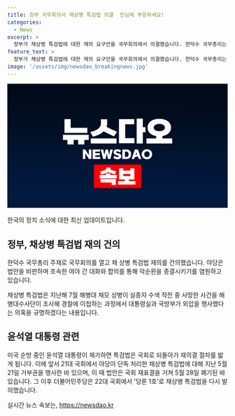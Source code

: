 ```yaml
---
title: 정부 국무회의서 채상병 특검법 의결  민심에 부응하세요!
categories:
  - News
excerpt: >
  정부가 채상병 특검법에 대한 재의 요구안을 국무회의에서 의결했습니다. 한덕수 국무총리는 해당 법안을 위헌적이라며 비판했고, 윤석열 대통령이 재가 악순환이 종결되기를 기원하며 특검법이 국회로 돌아가 재의결 절차를 밟게 될 것입니다. 특검법은 해병대 채모 상병의 사망 사건을 조사하고 외압 의혹을 규명하는 내용입니다. 야당이 단독 처리한 법안에 대한 거부권을 행사한 윤 대통령은 이를 재가하면서 법안이 폐기된 바 있습니다.
feature_text: >
  정부가 채상병 특검법에 대한 재의 요구안을 국무회의에서 의결했습니다. 한덕수 국무총리는 해당 법안을 위헌적이라며 비판했고, 윤석열 대통령이 재가 악순환이 종결되기를 기원하며 특검법이 국회로 돌아가 재의결 절차를 밟게 될 것입니다. 특검법은 해병대 채모 상병의 사망 사건을 조사하고 외압 의혹을 규명하는 내용입니다. 야당이 단독 처리한 법안에 대한 거부권을 행사한 윤 대통령은 이를 재가하면서 법안이 폐기된 바 있습니다.
image: '/assets/img/newsdao_breakingnews.jpg'
---
```


<p><img src="/assets/img/newsdao_breakingnews.jpg" alt="koreaapp 속보" /></p>

<p>한국의 정치 소식에 대한 최신 업데이트입니다.</p>

<h2 data-ke-size="size26">정부, 채상병 특검법 재의 건의</h2>

<p>한덕수 국무총리 주재로 국무회의를 열고 채 상병 특검법 재의를 건의했습니다. 야당은 법안을 비판하며 조속한 여야 간 대화와 합의를 통해 악순환을 종결시키기를 염원하고 있습니다.</p>

<p data-ke-size="size16">채상병 특검법은 지난해 7월 해병대 채모 상병이 실종자 수색 작전 중 사망한 사건을 해병대수사단이 조사해 경찰에 이첩하는 과정에서 대통령실과 국방부가 외압을 행사했다는 의혹을 규명하겠다는 내용입니다.</p>

<h2 data-ke-size="size26">윤석열 대통령 관련</h2>

<p>미국 순방 중인 윤석열 대통령이 재가하면 특검법은 국회로 되돌아가 재의결 절차를 밟게 됩니다. 이에 앞서 21대 국회에서 야당이 단독 처리한 채상병 특검법에 대해 지난 5월 21일 거부권을 행사한 바 있으며, 이 때 법안은 국회 재표결을 거쳐 5월 28일 폐기된 바 있습니다. 그 이후 더불어민주당은 22대 국회에서 '당론 1호'로 채상병 특검법을 다시 발의했습니다. </p>
실시간 뉴스 속보는, <a href="https://newsdao.kr" rel="dofollow">https://newsdao.kr</a>


